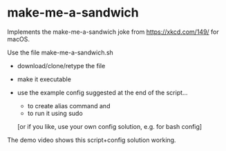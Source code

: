 # make-me-a-sandwich
Implements the make-me-a-sandwich joke from https://xkcd.com/149/ for macOS.

Use the file make-me-a-sandwich.sh
  - download/clone/retype the file 
  - make it executable
  - use the example config suggested at the end of the script...
    - to create alias command and 
    - to run it using sudo

      
    [or if you like, use your own config solution, e.g. for bash config]

The demo video shows this script+config solution working. 
